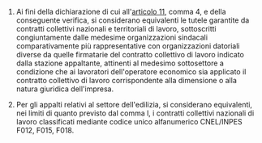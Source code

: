 1. Ai fini della dichiarazione di cui all'[articolo 11](/articolo-11/2), comma 4, e della conseguente verifica, si considerano equivalenti le tutele garantite da contratti collettivi nazionali e territoriali di lavoro, sottoscritti congiuntamente dalle medesime organizzazioni sindacali comparativamente più rappresentative con organizzazioni datoriali diverse da quelle firmatarie del contratto collettivo di lavoro indicato dalla stazione appaltante, attinenti al medesimo sottosettore a condizione che ai lavoratori dell'operatore economico sia applicato il contratto collettivo di lavoro corrispondente alla dimensione o alla natura giuridica dell'impresa.

2. Per gli appalti relativi al settore dell'edilizia, si considerano equivalenti, nei limiti di quanto previsto dal comma l, i contratti collettivi nazionali di lavoro classificati mediante codice unico alfanumerico CNEL/INPES F012, F015, F018.
